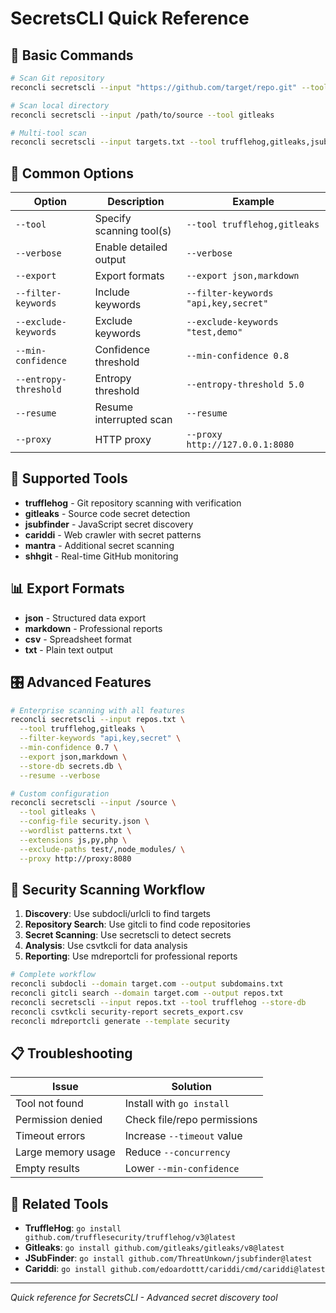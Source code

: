 # SecretsCLI Quick Reference

## 🚀 Basic Commands

```bash
# Scan Git repository
reconcli secretscli --input "https://github.com/target/repo.git" --tool trufflehog

# Scan local directory
reconcli secretscli --input /path/to/source --tool gitleaks

# Multi-tool scan
reconcli secretscli --input targets.txt --tool trufflehog,gitleaks,jsubfinder
```

## 🎯 Common Options

| Option | Description | Example |
|--------|-------------|---------|
| `--tool` | Specify scanning tool(s) | `--tool trufflehog,gitleaks` |
| `--verbose` | Enable detailed output | `--verbose` |
| `--export` | Export formats | `--export json,markdown` |
| `--filter-keywords` | Include keywords | `--filter-keywords "api,key,secret"` |
| `--exclude-keywords` | Exclude keywords | `--exclude-keywords "test,demo"` |
| `--min-confidence` | Confidence threshold | `--min-confidence 0.8` |
| `--entropy-threshold` | Entropy threshold | `--entropy-threshold 5.0` |
| `--resume` | Resume interrupted scan | `--resume` |
| `--proxy` | HTTP proxy | `--proxy http://127.0.0.1:8080` |

## 🔧 Supported Tools

- **trufflehog** - Git repository scanning with verification
- **gitleaks** - Source code secret detection
- **jsubfinder** - JavaScript secret discovery
- **cariddi** - Web crawler with secret patterns
- **mantra** - Additional secret scanning
- **shhgit** - Real-time GitHub monitoring

## 📊 Export Formats

- **json** - Structured data export
- **markdown** - Professional reports
- **csv** - Spreadsheet format
- **txt** - Plain text output

## 🎛️ Advanced Features

```bash
# Enterprise scanning with all features
reconcli secretscli --input repos.txt \
  --tool trufflehog,gitleaks \
  --filter-keywords "api,key,secret" \
  --min-confidence 0.7 \
  --export json,markdown \
  --store-db secrets.db \
  --resume --verbose

# Custom configuration
reconcli secretscli --input /source \
  --tool gitleaks \
  --config-file security.json \
  --wordlist patterns.txt \
  --extensions js,py,php \
  --exclude-paths test/,node_modules/ \
  --proxy http://proxy:8080
```

## 🚨 Security Scanning Workflow

1. **Discovery**: Use subdocli/urlcli to find targets
2. **Repository Search**: Use gitcli to find code repositories
3. **Secret Scanning**: Use secretscli to detect secrets
4. **Analysis**: Use csvtkcli for data analysis
5. **Reporting**: Use mdreportcli for professional reports

```bash
# Complete workflow
reconcli subdocli --domain target.com --output subdomains.txt
reconcli gitcli search --domain target.com --output repos.txt
reconcli secretscli --input repos.txt --tool trufflehog --store-db
reconcli csvtkcli security-report secrets_export.csv
reconcli mdreportcli generate --template security
```

## 📋 Troubleshooting

| Issue | Solution |
|-------|----------|
| Tool not found | Install with `go install` |
| Permission denied | Check file/repo permissions |
| Timeout errors | Increase `--timeout` value |
| Large memory usage | Reduce `--concurrency` |
| Empty results | Lower `--min-confidence` |

## 🔗 Related Tools

- **TruffleHog**: `go install github.com/trufflesecurity/trufflehog/v3@latest`
- **Gitleaks**: `go install github.com/gitleaks/gitleaks/v8@latest`
- **JSubFinder**: `go install github.com/ThreatUnkown/jsubfinder@latest`
- **Cariddi**: `go install github.com/edoardottt/cariddi/cmd/cariddi@latest`

---

*Quick reference for SecretsCLI - Advanced secret discovery tool*
